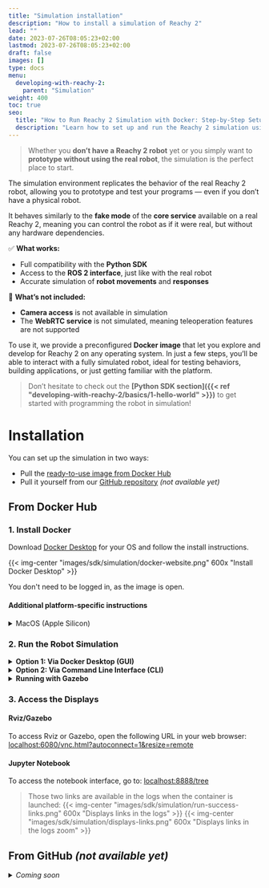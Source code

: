 ```yaml
---
title: "Simulation installation"
description: "How to install a simulation of Reachy 2"
lead: ""
date: 2023-07-26T08:05:23+02:00
lastmod: 2023-07-26T08:05:23+02:00
draft: false
images: []
type: docs
menu:
  developing-with-reachy-2:
    parent: "Simulation"
weight: 400
toc: true
seo:
  title: "How to Run Reachy 2 Simulation with Docker: Step-by-Step Setup Guide"
  description: "Learn how to set up and run the Reachy 2 simulation using a preconfigured Docker image. Follow detailed steps for Windows, macOS, or Linux to prototype and test robot behaviors without hardware."
---
```


> Whether you **don’t have a Reachy 2 robot** yet or you simply want to **prototype without using the real robot**, the simulation is the perfect place to start. 
 
The simulation environment replicates the behavior of the real Reachy 2 robot, allowing you to prototype and test your programs — even if you don’t have a physical robot.  

It behaves similarly to the **fake mode** of the **core service** available on a real Reachy 2, meaning you can control the robot as if it were real, but without any hardware dependencies.

✅ **What works:**
- Full compatibility with the **Python SDK**
- Access to the **ROS 2 interface**, just like with the real robot
- Accurate simulation of **robot movements** and **responses**


🚫 **What’s not included:**
- **Camera access** is not available in simulation
- The **WebRTC service** is not simulated, meaning teleoperation features are not supported


To use it, we provide a preconfigured **Docker image** that let you explore and develop for Reachy 2 on any operating system. In just a few steps, you’ll be able to interact with a fully simulated robot, ideal for testing behaviors, building applications, or just getting familiar with the platform.

> Don’t hesitate to check out the **[Python SDK section]({{< ref "developing-with-reachy-2/basics/1-hello-world" >}})** to get started with programming the robot in simulation!



# Installation

You can set up the simulation in two ways:
- Pull the [ready-to-use image from Docker Hub](https://hub.docker.com/r/pollenrobotics/reachy2)
- Pull it yourself from our [GitHub repository](https://github.com/pollen-robotics/docker_reachy2_core) *(not available yet)*

## From Docker Hub

### 1. Install Docker 
Download [Docker Desktop](https://www.docker.com/products/docker-desktop/) for your OS and follow the install instructions.  

{{< img-center "images/sdk/simulation/docker-website.png" 600x "Install Docker Desktop" >}}
  
You don't need to be logged in, as the image is open.

#### Additional platform-specific instructions
<details>
<summary>MacOS (Apple Silicon)</summary>

**Apple Silicon (M1/M2)**  
For Apple Silicon Macs, Docker uses Rosetta to run x86_64 images.  
Follow these steps after installing Docker Desktop:
1. **Install Rosetta:** Run the following command to install Rosetta: 
```bash
softwareupdate --install-rosetta
```
2. **Enable Rosetta in Docker:**
- Go to `Docker settings` > `General`
- Check `Use Virtualization Framework`
- Check `Use Rosetta for x86/amd64 emulation on Apple Silicon`
- Click `Apply & Restart`  

If the Rosetta integration option is not available, update your macOS version (it should be available from macOS Sonoma (v14)).

3. **Check Emulation:** To verify that emulation is working, run:
```bash
docker run --rm --platform linux/amd64 busybox uname -m
```

This should output `x86_64` if emulation is working.
</details>

### 2. Run the Robot Simulation

<details>
<summary><b>Option 1: Via Docker Desktop (GUI)</b></summary>

1. From Docker Desktop, search for **reachy2** image in the search bar (you don't need to sign in):
{{< img-center "images/sdk/simulation/search-for-reachy2.png" 600x "Search for reachy2 image" >}}

2. Click **Pull** and wait a few minutes for the image to be downloaded:
{{< img-center "images/sdk/simulation/pull-button.png" 600x "Pull reachy2 image" >}}

3. When the download is over, click **Run** to launch a container of the image via the Docker Desktop GUI. This will open a configuration pop-up.
{{< img-center "images/sdk/simulation/run-button.png" 600x "Run reachy2 container" >}}

4. Make sure you expand the **Optional settings** to configure properly the ports, and configure the port as shown below:
{{< img-center "images/sdk/simulation/container-settings.png" 600x "Expand container settings" >}}
{{< img-center "images/sdk/simulation/settings-completed.png" 600x "Configure settings" >}}

5. Click **Run** to finally launch the container!
{{< img-center "images/sdk/simulation/final-run.png" 600x "Finally run the container" >}}

6. After a few seconds, you should have a running container displaying the following elements:
{{< img-center "images/sdk/simulation/run-success.png" 600x "Container is running" >}}

</details>

<details>
<summary><b>Option 2: Via Command Line Interface (CLI)</b></summary>

If you prefer using the terminal, you can run the following command:

```bash
docker run --rm --platform linux/amd64 -p 8888:8888 -p 6080:6080 -p 50051:50051 --name reachy2 docker.io/pollenrobotics/reachy2
```

This is a one-liner that launches the container with the required ports exposed.  


If using an Apple Silicon (aarch64) platform, add `--platform linux/amd64` to the command.

*Note:* you have a terminal accessible from Docker Desktop
{{< img-center "images/sdk/simulation/terminal-location.png" 600x "Terminal in Docker Desktop" >}}

You can simply enable it:
{{< img-center "images/sdk/simulation/enable-terminal.png" 600x "Enable terminal in Docker Desktop" >}}
and run the previous command:
{{< img-center "images/sdk/simulation/enter-cli.png" 600x "Run command line" >}}

</details>

<details>
<summary><b>Running with Gazebo</b></summary>

To launch the simulation with Gazebo and additional configurations, you can add arguments to the CLI command like this:

```bash
docker run --rm --platform linux/amd64 -p 8888:8888 -p 6080:6080 -p 50051:50051 --name reachy2 docker.io/pollenrobotics/reachy2 start_rviz:=true start_sdk_server:=true fake:=true orbbec:=false gazebo:=true
```

</details>

### 3. Access the Displays
#### Rviz/Gazebo
To access Rviz or Gazebo, open the following URL in your web browser: [localhost:6080/vnc.html?autoconnect=1&resize=remote⁠](http://localhost:6080/vnc.html?autoconnect=1&resize=remote⁠)

#### Jupyter Notebook
To access the notebook interface, go to: [localhost:8888/tree](http://localhost:8888/tree⁠)⁠

> Those two links are available in the logs when the container is launched:
> {{< img-center "images/sdk/simulation/run-success-links.png" 600x "Displays links in the logs" >}}
> {{< img-center "images/sdk/simulation/displays-links.png" 600x "Displays links in the logs zoom" >}}


## From GitHub *(not available yet)*


<details>
<summary><i>Coming soon</i></summary>
We will thus assume that you already have docker installed and setup.

Clone the sources of our docker, and pull the sources:
```python
git clone git@github.com:pollen-robotics/docker_reachy2_core.git  
cd docker_reachy2_core  
./sources checkout stable  
```

Then download the configuration files:
```python
git clone git@github.com:pollen-robotics/reachy_config_example.git
cp -r reachy_config_example/.reachy_config ~/
```

In your docker_reachy2_core folder, compose a container with:
```python
docker compose -f mode/dev.yaml up -d core
```
> This can take a few minutes to compose.

Build:
```python
full_build
cbuilds
```


In a first terminal, launch the robot server:
```python
# terminal 1
docker exec -it core bash
ros2 launch reachy_bringup reachy.launch.py fake:=true start_sdk_server:=true start_rviz:=true
```
Keep this terminal open, and in a second terminal:
```python
# terminal 2
docker exec -it core bash
python3 dev/reachy2-sdk/src/example/draw_square.py
```
> If you have the Python SDK installed on your computer, you can launch the example outside the container.

</details>
